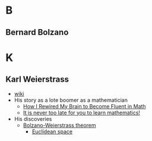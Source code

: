 # B
## Bernard Bolzano
# K
## Karl Weierstrass
- [wiki](https://en.wikipedia.org/wiki/Karl_Weierstrass)
- His story as a lote boomer as a mathematician
  - [How I Rewired My Brain to Become Fluent in Math](http://nautil.us/issue/17/big-bangs/how-i-rewired-my-brain-to-become-fluent-in-math)
  - [It is never too late for you to learn mathematics!](https://www.reddit.com/r/math/comments/7cxrai/it_is_never_too_late_for_you_to_learn_mathematics/)
- His discoveries
  - [Bolzano-Weierstrass theorem](https://en.wikipedia.org/wiki/Bolzano%E2%80%93Weierstrass_theorem)
    - [Euclidean space](https://en.wikipedia.org/wiki/Euclidean_space)